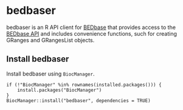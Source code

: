 # bedbaser

bedbaser is an R API client for [BEDbase](https://bedbase.org) that provides
access to the [BEDbase API](https://api.bedbase.org) and includes convenience
functions, such for creating GRanges and GRangesList objects.

## Install bedbaser

Install bedbaser using `BiocManager`.

```
if (!"BiocManager" %in% rownames(installed.packages())) {
    install.packages("BiocManager")
}
BiocManager::install("bedbaser", dependencies = TRUE)
```

